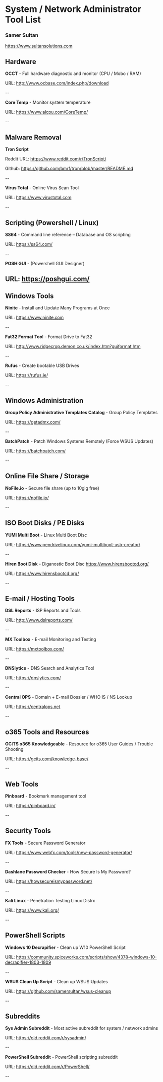 # System / Network Administrator Tool List


### Samer Sultan

https://www.sultansolutions.com



## Hardware

**OCCT** - Full hardware diagnostic and monitor (CPU / Mobo / RAM)

URL: http://www.ocbase.com/index.php/download

--

**Core Temp** - Monitor system temperature

URL: https://www.alcpu.com/CoreTemp/

--

## Malware Removal

**Tron Script**

Reddit URL: https://www.reddit.com/r/TronScript/

Github: https://github.com/bmrf/tron/blob/master/README.md

--

**Virus Total** - Online Virus Scan Tool

URL: https://www.virustotal.com

--

## Scripting (Powershell / Linux)

**SS64** - Command line reference – Database and OS scripting

URL: https://ss64.com/

--

**POSH GUI** - (Powershell GUI Designer) 

URL: https://poshgui.com/
--

## Windows Tools

**Ninite**  - Install and Update Many Programs at Once

URL: https://www.ninite.com

--


**Fat32 Format Tool** - Format Drive to Fat32

URL: http://www.ridgecrop.demon.co.uk/index.htm?guiformat.htm

--

**Rufus** - Create bootable USB Drives

URL: https://rufus.ie/

--

## Windows Administration

**Group Policy Administrative Templates Catalog** - Group Policy Templates

URL: https://getadmx.com/

--

**BatchPatch** - Patch Windows Systems Remotely (Force WSUS Updates)

URL: https://batchpatch.com/

--

## Online File Share / Storage

**NoFile.io** - Secure file share (up to 10gig free)

URL: https://nofile.io/

--

## ISO Boot Disks / PE Disks

**YUMI Multi Boot** - Linux Multi Boot Disc

URL: https://www.pendrivelinux.com/yumi-multiboot-usb-creator/

--

**Hiren Boot Disk** - Diganostic Boot Disc https://www.hirensbootcd.org/

URL: https://www.hirensbootcd.org/

--

## E-mail / Hosting Tools

**DSL Reports** - ISP Reports and Tools

URL: http://www.dslreports.com/

--

**MX Toolbox** - E-mail Monitoring and Testing

URL: https://mxtoolbox.com/

--

**DNSlytics** - DNS Search and Analytics Tool

URL: https://dnslytics.com/

--

**Central OPS** - Domain + E-mail Dossier / WHO IS / NS Lookup

URL: https://centralops.net

--

## o365 Tools and Resources

**GCITS o365 Knowledgeable** - Resource for o365 User Guides / Trouble Shooting

URL: https://gcits.com/knowledge-base/

--



## Web Tools 

**Pinboard** - Bookmark management tool

URL: https://pinboard.in/

--

## Security Tools

**FX Tools** - Secure Password Generator

URL: https://www.webfx.com/tools/new-password-generator/

--

**Dashlane Password Checker** - How Secure Is My Password?

URL: https://howsecureismypassword.net/

--

**Kali Linux** - Penetration Testing Linux Distro

URL: https://www.kali.org/

--

## PowerShell Scripts

**Windows 10 Decrapifier** - Clean up W10 PowerShell Script

URL: https://community.spiceworks.com/scripts/show/4378-windows-10-decrapifier-1803-1809

--

**WSUS Clean Up Script** - Clean up WSUS Updates

URL: https://github.com/samersultan/wsus-cleanup

--

## Subreddits

**Sys Admin Subreddit** - Most active subreddit for system / network admins

URL: https://old.reddit.com/r/sysadmin/

--

**PowerShell Subreddit** - PowerShell scripting subreddit

URL: https://old.reddit.com/r/PowerShell/


--


